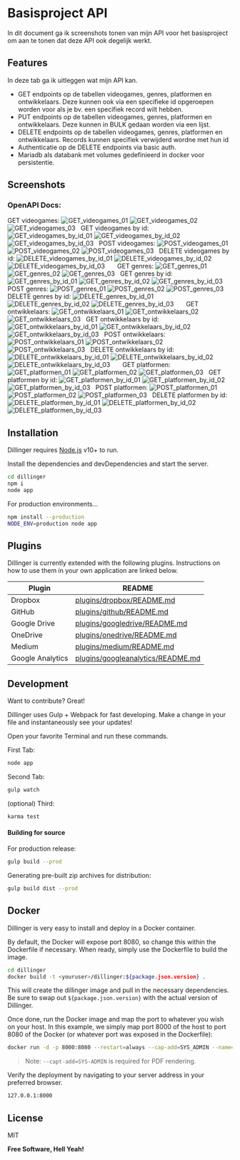 # Basisproject API



In dit document ga ik screenshots tonen van mijn API voor het basisproject om aan te tonen dat deze API ook degelijk werkt.


## Features
In deze tab ga ik uitleggen wat mijn API kan.
- GET endpoints op de tabellen videogames, genres, platformen en ontwikkelaars. Deze kunnen ook via een specifieke id opgeroepen worden voor als je bv. een specifiek record wilt hebben.
- PUT endpoints op de tabellen videogames, genres, platformen en ontwikkelaars. Deze kunnen in BULK gedaan worden via een lijst.
- DELETE endpoints op de tabellen videogames, genres, platformen en ontwikkelaars. Records kunnen specifiek verwijderd wordne met hun id
- Authenticatie op de DELETE endpoints via basic auth.
- Mariadb als databank met volumes gedefinieerd in docker voor persistentie.




## Screenshots
### OpenAPI Docs:

GET videogames:
![GET_videogames_01](https://github.com/r0901651/basisproject-api-development-videogames/assets/95848828/f0079ea7-55b8-49f3-8ace-7b12cb6e228c)
![GET_videogames_02](https://github.com/r0901651/basisproject-api-development-videogames/assets/95848828/f375b8ae-76fe-4abb-8c18-cefa2cb9c3b7)
![GET_videogames_03](https://github.com/r0901651/basisproject-api-development-videogames/assets/95848828/45c85ca7-0942-4ca9-be29-3090219ca024)
&nbsp;
GET videogames by id:
![GET_videogames_by_id_01](https://github.com/r0901651/basisproject-api-development-videogames/assets/95848828/370b4dac-331d-4b51-b7da-2884955ff099)
![GET_videogames_by_id_02](https://github.com/r0901651/basisproject-api-development-videogames/assets/95848828/101f1f19-0df0-4720-bac5-37b859ba1f2c)
![GET_videogames_by_id_03](https://github.com/r0901651/basisproject-api-development-videogames/assets/95848828/c54ab32a-72cf-41e4-942f-abe83c19e553)
&nbsp;
POST videogames:
![POST_videogames_01](https://github.com/r0901651/basisproject-api-development-videogames/assets/95848828/eaed2f76-8d8b-4509-ada5-1b73528ec053)
![POST_videogames_02](https://github.com/r0901651/basisproject-api-development-videogames/assets/95848828/e1236e39-b11e-431a-99a8-cb0e8534cc07)
![POST_videogames_03](https://github.com/r0901651/basisproject-api-development-videogames/assets/95848828/dfefcf21-1d03-417c-bbbb-ee9144c4283f)
&nbsp;
DELETE videogames by id:
![DELETE_videogames_by_id_01](https://github.com/r0901651/basisproject-api-development-videogames/assets/95848828/dd7d7045-6707-48fe-b405-3cb93166537d)
![DELETE_videogames_by_id_02](https://github.com/r0901651/basisproject-api-development-videogames/assets/95848828/68fe0b20-fb5d-4d78-a24c-4c713eb3a1eb)
![DELETE_videogames_by_id_03](https://github.com/r0901651/basisproject-api-development-videogames/assets/95848828/d7ee071e-132b-4772-9ce5-aabe416bf3ac)
&nbsp;
&nbsp;
&nbsp;
GET genres:
![GET_genres_01](https://github.com/r0901651/basisproject-api-development-videogames/assets/95848828/5e946fae-b65d-4944-bffe-f806b1e6f1d0)
![GET_genres_02](https://github.com/r0901651/basisproject-api-development-videogames/assets/95848828/3e0158bf-9e22-495b-a8ff-14e552675b0e)
![GET_genres_03](https://github.com/r0901651/basisproject-api-development-videogames/assets/95848828/c1acae71-7c77-45ce-b26d-d891641cbdc7)
&nbsp;
GET genres by id:
![GET_genres_by_id_01](https://github.com/r0901651/basisproject-api-development-videogames/assets/95848828/3d5154e3-cd86-4546-9863-20e6fce38c18)
![GET_genres_by_id_02](https://github.com/r0901651/basisproject-api-development-videogames/assets/95848828/ffb07f8f-b6ca-4552-bb34-7075149d9fc1)
![GET_genres_by_id_03](https://github.com/r0901651/basisproject-api-development-videogames/assets/95848828/ec3283c0-3e2a-41fa-aedb-6fec62f0e458)
&nbsp;
POST genres:
![POST_genres_01](https://github.com/r0901651/basisproject-api-development-videogames/assets/95848828/1677cf6d-04bf-4b62-b5d7-a0ba36e13c32)
![POST_genres_02](https://github.com/r0901651/basisproject-api-development-videogames/assets/95848828/838ba4a5-2880-42c7-a015-aedc73ae8199)
![POST_genres_03](https://github.com/r0901651/basisproject-api-development-videogames/assets/95848828/872b0be9-5421-4a7a-81e1-b89a3bd9bd08)
&nbsp;
DELETE genres by id:
![DELETE_genres_by_id_01](https://github.com/r0901651/basisproject-api-development-videogames/assets/95848828/1ac10eaa-ad00-4dec-b45f-5af53e541ec4)
![DELETE_genres_by_id_02](https://github.com/r0901651/basisproject-api-development-videogames/assets/95848828/153d6ebc-c706-4091-bd4b-ff469e218686)
![DELETE_genres_by_id_03](https://github.com/r0901651/basisproject-api-development-videogames/assets/95848828/8ecc07c1-e25e-4e28-b44e-7a711d6e5a71)
&nbsp;
&nbsp;
&nbsp;
GET ontwikkelaars:
![GET_ontwikkelaars_01](https://github.com/r0901651/basisproject-api-development-videogames/assets/95848828/53db7c15-921d-4275-8238-262c2f99a293)
![GET_ontwikkelaars_02](https://github.com/r0901651/basisproject-api-development-videogames/assets/95848828/f23491c5-a354-44ab-8a74-cd40dd4d87c4)
![GET_ontwikkelaars_03](https://github.com/r0901651/basisproject-api-development-videogames/assets/95848828/f6217d27-74d7-44f2-9ba8-833a5a92f426)
&nbsp;
GET ontwikkelaars by id:
![GET_ontwikkelaars_by_id_01](https://github.com/r0901651/basisproject-api-development-videogames/assets/95848828/9d450e56-7f1b-4578-8d6e-d276eedb7c1a)
![GET_ontwikkelaars_by_id_02](https://github.com/r0901651/basisproject-api-development-videogames/assets/95848828/040f2571-cf1c-4bd4-b3f6-28c85a8582a4)
![GET_ontwikkelaars_by_id_03](https://github.com/r0901651/basisproject-api-development-videogames/assets/95848828/b5188bf5-0927-4d89-800e-7568b41fd225)
&nbsp;
POST ontwikkelaars:
![POST_ontwikkelaars_01](https://github.com/r0901651/basisproject-api-development-videogames/assets/95848828/dbc27781-2384-4880-a890-e4ae965fbc84)
![POST_ontwikkelaars_02](https://github.com/r0901651/basisproject-api-development-videogames/assets/95848828/402c5c49-1e76-497b-9d5d-ca99f136a7f8)
![POST_ontwikkelaars_03](https://github.com/r0901651/basisproject-api-development-videogames/assets/95848828/24bb719d-93ff-4d5f-b8fc-694a3c8ed391)
&nbsp;
DELETE ontwikkelaars by id:
![DELETE_ontwikkelaars_by_id_01](https://github.com/r0901651/basisproject-api-development-videogames/assets/95848828/337143e9-a847-42b2-8f44-914e2d264832)
![DELETE_ontwikkelaars_by_id_02](https://github.com/r0901651/basisproject-api-development-videogames/assets/95848828/1e45d4c6-6bf8-4886-9e5e-0c1a978edfa7)
![DELETE_ontwikkelaars_by_id_03](https://github.com/r0901651/basisproject-api-development-videogames/assets/95848828/5562ad4d-a98e-470b-a94b-c6ab8a042abe)
&nbsp;
&nbsp;
&nbsp;
GET platformen:
![GET_platformen_01](https://github.com/r0901651/basisproject-api-development-videogames/assets/95848828/6ebfb9a3-d887-400a-900a-374366545984)
![GET_platformen_02](https://github.com/r0901651/basisproject-api-development-videogames/assets/95848828/a0f327ff-2207-40fd-801d-69133817cab5)
![GET_platformen_03](https://github.com/r0901651/basisproject-api-development-videogames/assets/95848828/3c685d01-b39c-4239-8eee-31fb5939a16d)
&nbsp;
GET platformen by id:
![GET_platformen_by_id_01](https://github.com/r0901651/basisproject-api-development-videogames/assets/95848828/f122b382-65a2-4505-850b-7fa7abe3800f)
![GET_platformen_by_id_02](https://github.com/r0901651/basisproject-api-development-videogames/assets/95848828/c764af7e-8632-4cdd-af4c-5a033d850284)
![GET_platformen_by_id_03](https://github.com/r0901651/basisproject-api-development-videogames/assets/95848828/5588794d-5090-477d-843e-179494cbb22b)
&nbsp;
POST platformen:
![POST_platformen_01](https://github.com/r0901651/basisproject-api-development-videogames/assets/95848828/73297f40-db30-48ff-bcce-55d2e560e9e9)
![POST_platformen_02](https://github.com/r0901651/basisproject-api-development-videogames/assets/95848828/0f47bd00-4cb0-4175-95f0-afc65150b655)
![POST_platformen_03](https://github.com/r0901651/basisproject-api-development-videogames/assets/95848828/22775098-62a3-4bfa-b19e-b60e30a092e3)
&nbsp;
DELETE platformen by id:
![DELETE_platformen_by_id_01](https://github.com/r0901651/basisproject-api-development-videogames/assets/95848828/97f9ccf8-9d10-4048-a44e-f3dff6e96576)
![DELETE_platformen_by_id_02](https://github.com/r0901651/basisproject-api-development-videogames/assets/95848828/d4428f38-2fc7-42cf-8f9c-313edeebae0e)
![DELETE_platformen_by_id_03](https://github.com/r0901651/basisproject-api-development-videogames/assets/95848828/63572eae-4236-47cc-b494-47f1651eba39)
&nbsp;

## Installation

Dillinger requires [Node.js](https://nodejs.org/) v10+ to run.

Install the dependencies and devDependencies and start the server.

```sh
cd dillinger
npm i
node app
```

For production environments...

```sh
npm install --production
NODE_ENV=production node app
```

## Plugins

Dillinger is currently extended with the following plugins.
Instructions on how to use them in your own application are linked below.

| Plugin | README |
| ------ | ------ |
| Dropbox | [plugins/dropbox/README.md][PlDb] |
| GitHub | [plugins/github/README.md][PlGh] |
| Google Drive | [plugins/googledrive/README.md][PlGd] |
| OneDrive | [plugins/onedrive/README.md][PlOd] |
| Medium | [plugins/medium/README.md][PlMe] |
| Google Analytics | [plugins/googleanalytics/README.md][PlGa] |

## Development

Want to contribute? Great!

Dillinger uses Gulp + Webpack for fast developing.
Make a change in your file and instantaneously see your updates!

Open your favorite Terminal and run these commands.

First Tab:

```sh
node app
```

Second Tab:

```sh
gulp watch
```

(optional) Third:

```sh
karma test
```

#### Building for source

For production release:

```sh
gulp build --prod
```

Generating pre-built zip archives for distribution:

```sh
gulp build dist --prod
```

## Docker

Dillinger is very easy to install and deploy in a Docker container.

By default, the Docker will expose port 8080, so change this within the
Dockerfile if necessary. When ready, simply use the Dockerfile to
build the image.

```sh
cd dillinger
docker build -t <youruser>/dillinger:${package.json.version} .
```

This will create the dillinger image and pull in the necessary dependencies.
Be sure to swap out `${package.json.version}` with the actual
version of Dillinger.

Once done, run the Docker image and map the port to whatever you wish on
your host. In this example, we simply map port 8000 of the host to
port 8080 of the Docker (or whatever port was exposed in the Dockerfile):

```sh
docker run -d -p 8000:8080 --restart=always --cap-add=SYS_ADMIN --name=dillinger <youruser>/dillinger:${package.json.version}
```

> Note: `--capt-add=SYS-ADMIN` is required for PDF rendering.

Verify the deployment by navigating to your server address in
your preferred browser.

```sh
127.0.0.1:8000
```

## License

MIT

**Free Software, Hell Yeah!**

[//]: # (These are reference links used in the body of this note and get stripped out when the markdown processor does its job. There is no need to format nicely because it shouldn't be seen. Thanks SO - http://stackoverflow.com/questions/4823468/store-comments-in-markdown-syntax)

   [dill]: <https://github.com/joemccann/dillinger>
   [git-repo-url]: <https://github.com/joemccann/dillinger.git>
   [john gruber]: <http://daringfireball.net>
   [df1]: <http://daringfireball.net/projects/markdown/>
   [markdown-it]: <https://github.com/markdown-it/markdown-it>
   [Ace Editor]: <http://ace.ajax.org>
   [node.js]: <http://nodejs.org>
   [Twitter Bootstrap]: <http://twitter.github.com/bootstrap/>
   [jQuery]: <http://jquery.com>
   [@tjholowaychuk]: <http://twitter.com/tjholowaychuk>
   [express]: <http://expressjs.com>
   [AngularJS]: <http://angularjs.org>
   [Gulp]: <http://gulpjs.com>

   [PlDb]: <https://github.com/joemccann/dillinger/tree/master/plugins/dropbox/README.md>
   [PlGh]: <https://github.com/joemccann/dillinger/tree/master/plugins/github/README.md>
   [PlGd]: <https://github.com/joemccann/dillinger/tree/master/plugins/googledrive/README.md>
   [PlOd]: <https://github.com/joemccann/dillinger/tree/master/plugins/onedrive/README.md>
   [PlMe]: <https://github.com/joemccann/dillinger/tree/master/plugins/medium/README.md>
   [PlGa]: <https://github.com/RahulHP/dillinger/blob/master/plugins/googleanalytics/README.md>
